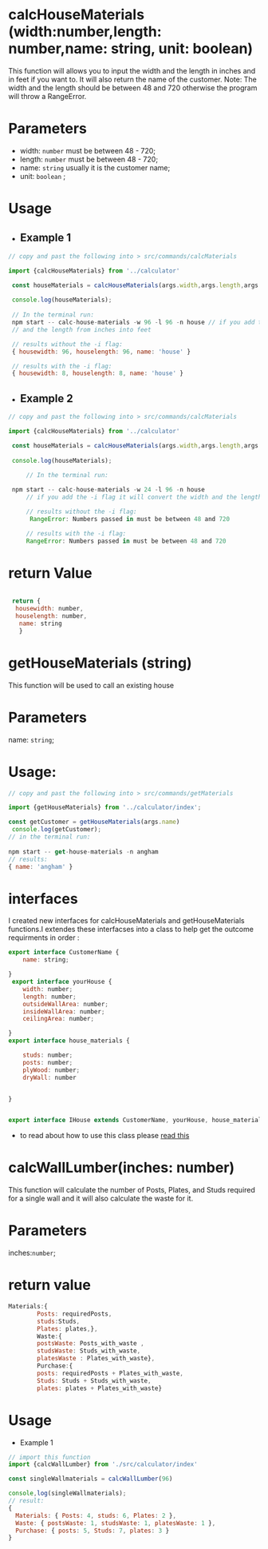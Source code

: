 # calcHouseMaterials (width:number,length: number,name: string, unit: boolean)

This function will allows you to input the width and the length in inches and in feet if you want to. It will also return the name of the customer.
Note: The width and the length should be between 48 and 720 otherwise the program will throw a RangeError. 

# Parameters 
- width: `number` must be between 48 - 720;
- length: `number` must be between 48 - 720;
- name: `string` usually it is the customer name;
- unit: `boolean` ;

# Usage 
- ## Example 1
```javascript
// copy and past the following into > src/commands/calcMaterials

import {calcHouseMaterials} from '../calculator'

 const houseMaterials = calcHouseMaterials(args.width,args.length,args.name,args.isFeet)
        
 console.log(houseMaterials); 
 
 // In the terminal run:
 npm start -- calc-house-materials -w 96 -l 96 -n house // if you add the -i flag it will convert the width 
 // and the length from inches into feet

 // results without the -i flag: 
 { housewidth: 96, houselength: 96, name: 'house' }

 // results with the -i flag:
 { housewidth: 8, houselength: 8, name: 'house' }
```

- ## Example 2
```javascript
// copy and past the following into > src/commands/calcMaterials

import {calcHouseMaterials} from '../calculator'

 const houseMaterials = calcHouseMaterials(args.width,args.length,args.name,args.isFeet)
        
 console.log(houseMaterials); 
 
     // In the terminal run:

 npm start -- calc-house-materials -w 24 -l 96 -n house   
     // if you add the -i flag it will convert the width and the length from inches into feet

     // results without the -i flag: 
      RangeError: Numbers passed in must be between 48 and 720

     // results with the -i flag:
     RangeError: Numbers passed in must be between 48 and 720
```




# return Value
```javascript

 return {
  housewidth: number,
  houselength: number,
   name: string
   }
```
# getHouseMaterials (string)
 This function will be used to call an existing house 

 # Parameters
 name: `string`;

 # Usage: 
```javascript
// copy and past the following into > src/commands/getMaterials

import {getHouseMaterials} from '../calculator/index';

const getCustomer = getHouseMaterials(args.name)
 console.log(getCustomer);
// in the terminal run:
 
npm start -- get-house-materials -n angham
// results:
{ name: 'angham' }
```

# interfaces 

I created new interfaces for calcHouseMaterials and getHouseMaterials functions.I extendes these interfacses into a class to help get the outcome requirments in order :
```javascript
export interface CustomerName {
    name: string;

}
 export interface yourHouse {
    width: number;
    length: number;
    outsideWallArea: number;
    insideWallArea: number;
    ceilingArea: number;

}
export interface house_materials {

    studs: number;
    posts: number;
    plyWood: number;
    dryWall: number


}


export interface IHouse extends CustomerName, yourHouse, house_materials { }

```
* to read about how to use this class please [read this](../houses/readme.md) 

# calcWallLumber(inches: number)
This function will calculate the number of Posts, Plates, and Studs required for a single wall and it will also calculate the waste for it. 

# Parameters
inches:`number`;

# return value
```javascript
Materials:{
        Posts: requiredPosts,
        studs:Studs,
        Plates: plates,},
        Waste:{
        postsWaste: Posts_with_waste ,
        studsWaste: Studs_with_waste,
        platesWaste : Plates_with_waste},
        Purchase:{
        posts: requiredPosts + Plates_with_waste,
        Studs: Studs + Studs_with_waste,
        plates: plates + Plates_with_waste}
```

# Usage
- Example 1
```javascript
// import this function
import {calcWallLumber} from './src/calculator/index'

const singleWallmaterials = calcWallLumber(96)

console,log(singleWallmaterials);
// result:
{
  Materials: { Posts: 4, studs: 6, Plates: 2 },
  Waste: { postsWaste: 1, studsWaste: 1, platesWaste: 1 },
  Purchase: { posts: 5, Studs: 7, plates: 3 }
}
```